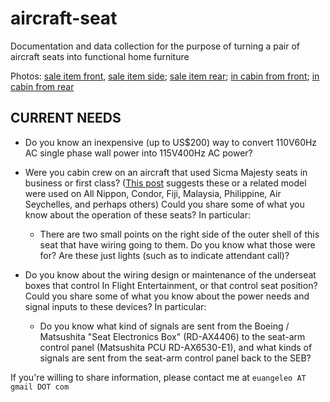 # aircraft-seat
Documentation and data collection for the purpose of turning a pair of aircraft seats into functional home furniture

Photos: [sale item front](https://web.archive.org/web/20230204035608/https://cdn.shopify.com/s/files/1/0549/4924/9221/products/7ddae964-57fa-4efe-aad2-4c080b0e1153_590x.jpg?v=1659049286), [sale item side](https://web.archive.org/web/20230204035608/https://cdn.shopify.com/s/files/1/0549/4924/9221/products/0ef2b787-492b-4cf6-bc5a-ce2780ae2959_590x.jpg?v=1659049286); [sale item rear](https://web.archive.org/web/20230204035611/https://cdn.shopify.com/s/files/1/0549/4924/9221/products/09a87aa3-be4b-4926-8422-f59d08f717c0_590x.jpg?v=1659049288); [in cabin from front](https://www.airliners.net/photo/El-Al-Israel-Airlines/Boeing-767-330-ER/2801977); [in cabin from rear](https://www.jetphotos.com/photo/8367145)

## CURRENT NEEDS

* Do you know an inexpensive (up to US$200) way to convert 110V60Hz AC single phase wall power into 115V400Hz AC power?
 
* Were you cabin crew on an aircraft that used Sicma Majesty seats in business or first class? ([This post](https://www.airliners.net/forum/viewtopic.php?t=1378167) suggests these or a related model were used on All Nippon, Condor, Fiji, Malaysia, Philippine, Air Seychelles, and perhaps others) Could you share some of what you know about the operation of these seats? In particular:
  * There are two small points on the right side of the outer shell of this seat that have wiring going to them. Do you know what those were for? Are these just lights (such as to indicate attendant call)?

* Do you know about the wiring design or maintenance of the underseat boxes that control In Flight Entertainment, or that control seat position? Could you share some of what you know about the power needs and signal inputs to these devices? In particular:
  * Do you know what kind of signals are sent from the Boeing / Matsushita "Seat Electronics Box" (RD-AX4406) to the seat-arm control panel (Matsushita PCU RD-AX6530-E1), and what kinds of signals are sent from the seat-arm control panel back to the SEB?

If you're willing to share information, please contact me at `euangeleo AT gmail DOT com`
